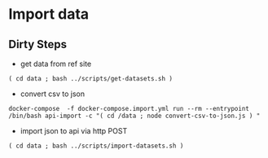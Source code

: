 # Import data

## Dirty Steps
* get data from ref site
```
( cd data ; bash ../scripts/get-datasets.sh )
```
* convert csv to json
```
docker-compose  -f docker-compose.import.yml run --rm --entrypoint /bin/bash api-import -c "( cd /data ; node convert-csv-to-json.js ) "
```
* import json to api via http POST
```
( cd data ; bash ../scripts/import-datasets.sh )
```
